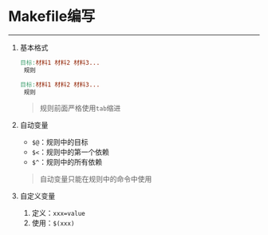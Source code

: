 # Makefile编写

---

1. 基本格式

   ```makefile
   目标:材料1 材料2 材料3...
   	规则
   
   目标:材料1 材料2 材料3...
   	规则
   ```

   > 规则前面严格使用`tab`缩进

2. 自动变量

   - `$@`：规则中的目标
   - `$<`：规则中的第一个依赖
   - `$^`：规则中的所有依赖

   > 自动变量只能在规则中的命令中使用

3. 自定义变量

   1. 定义：`xxx=value`
   2. 使用：`$(xxx)`